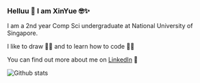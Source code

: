 ### Helluu 👋 I am XinYue 🤓✨

I am a 2nd year Comp Sci undergraduate at National University of Singapore.

I like to draw 👩‍🎨 and to learn how to code 👩‍💻

You can find out more about me on [LinkedIn](https://www.linkedin.com/in/xinyuehehxy/) 🤪

![Github stats](https://github-readme-stats.vercel.app/api?username=eksinyue&show_icons=true&count_private=true)

<!--
**eksinyue/eksinyue** is a ✨ _special_ ✨ repository because its `README.md` (this file) appears on your GitHub profile.

Here are some ideas to get you started:

- 🔭 I’m currently working on ...
- 🌱 I’m currently learning ...
- 👯 I’m looking to collaborate on ...
- 🤔 I’m looking for help with ...
- 💬 Ask me about ...
- 📫 How to reach me: ...
- 😄 Pronouns: ...
- ⚡ Fun fact: ...
-->
